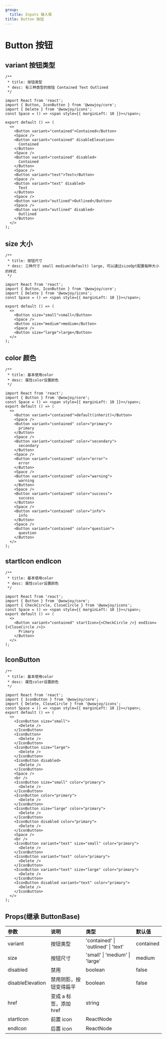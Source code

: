 ```yaml
---
group:
  title: Inputs 输入框
title: Button 按钮
---
```


# Button 按钮

## variant 按钮类型

```tsx
/**
 * title: 按钮类型
 * desc: 有三种类型的按钮 Contained Text Outlined
 */

import React from 'react';
import { Button, IconButton } from '@wowjoy/core';
import { Delete } from '@wowjoy/icons';
const Space = () => <span style={{ marginLeft: 10 }}></span>;

export default () => (
  <>
    <Button variant="contained">Contained</Button>
    <Space />
    <Button variant="contained" disableElevation>
      Contained
    </Button>
    <Space />
    <Button variant="contained" disabled>
      Contained
    </Button>
    <Space />
    <Button variant="text">Text</Button>
    <Space />
    <Button variant="text" disabled>
      Text
    </Button>
    <Space />
    <Button variant="outlined">Outlined</Button>
    <Space />
    <Button variant="outlined" disabled>
      Outlined
    </Button>
  </>
);
```

## size 大小

```tsx
/**
 * title: 按钮尺寸
 * desc: 三种尺寸 small medium(default) large, 可以通过sizeOpt配置每种大小的样式
 */

import React from 'react';
import { Button, IconButton } from '@wowjoy/core';
import { Delete } from '@wowjoy/icons';
const Space = () => <span style={{ marginLeft: 10 }}></span>;

export default () => (
  <>
    <Button size="small">small</Button>
    <Space />
    <Button size="medium">medium</Button>
    <Space />
    <Button size="large">large</Button>
  </>
);
```

## color 颜色

```tsx
/**
 * title: 基本使用color
 * desc: 属性color设置颜色
 */

import React from 'react';
import { Button } from '@wowjoy/core';
const Space = () => <span style={{ marginLeft: 10 }}></span>;
export default () => (
  <>
    <Button variant="contained">default(inherit)</Button>
    <Space />
    <Button variant="contained" color="primary">
      primary
    </Button>
    <Space />
    <Button variant="contained" color="secondary">
      secondary
    </Button>
    <Space />
    <Button variant="contained" color="error">
      error
    </Button>
    <Space />
    <Button variant="contained" color="warning">
      warning
    </Button>
    <Space />
    <Button variant="contained" color="success">
      success
    </Button>
    <Space />
    <Button variant="contained" color="info">
      info
    </Button>
    <Space />
    <Button variant="contained" color="question">
      question
    </Button>
  </>
);
```

## startIcon endIcon

```tsx
/**
 * title: 基本使用color
 * desc: 属性color设置颜色
 */

import React from 'react';
import { Button } from '@wowjoy/core';
import { CheckCircle, CloseCircle } from '@wowjoy/icons';
const Space = () => <span style={{ marginLeft: 10 }}></span>;
export default () => (
  <>
    <Button variant="contained" startIcon={<CheckCircle />} endIcon={<CloseCircle />}>
      Primary
    </Button>
  </>
);
```

## IconButton

```tsx
/**
 * title: 基本使用color
 * desc: 属性color设置颜色
 */

import React from 'react';
import { IconButton } from '@wowjoy/core';
import { Delete, CloseCircle } from '@wowjoy/icons';
const Space = () => <span style={{ marginLeft: 10 }}></span>;
export default () => (
  <>
    <IconButton size="small">
      <Delete />
    </IconButton>
    <IconButton>
      <Delete />
    </IconButton>
    <IconButton size="large">
      <Delete />
    </IconButton>
    <IconButton disabled>
      <Delete />
    </IconButton>
    <Space />
    <br />
    <IconButton size="small" color="primary">
      <Delete />
    </IconButton>
    <IconButton color="primary">
      <Delete />
    </IconButton>
    <IconButton size="large" color="primary">
      <Delete />
    </IconButton>
    <IconButton disabled color="primary">
      <Delete />
    </IconButton>
    <Space />
    <br />
    <IconButton variant="text" size="small" color="primary">
      <Delete />
    </IconButton>
    <IconButton variant="text" color="primary">
      <Delete />
    </IconButton>
    <IconButton variant="text" size="large" color="primary">
      <Delete />
    </IconButton>
    <IconButton disabled variant="text" color="primary">
      <Delete />
    </IconButton>
  </>
);
```

## Props(继承 ButtonBase)

| 参数             | 说明                   | 类型                                | 默认值    |
| :--------------- | :--------------------- | :---------------------------------- | :-------- |
| variant          | 按钮类型               | 'contained' \| 'outlined' \| 'text' | contained |
| size             | 按钮尺寸               | 'small' \| 'medium' \| 'large'      | medium    |
| disabled         | 禁用                   | boolean                             | false     |
| disableElevation | 禁用阴影，按钮变得扁平 | boolean                             | false     |
| href             | 变成 a 标签，添加 href | string                              |           |
| startIcon        | 前置 icon              | ReactNode                           |           |
| endIcon          | 后置 icon              | ReactNode                           |           |
